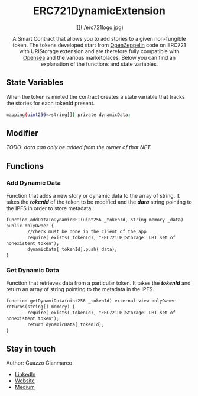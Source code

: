<h1 align="center">
	ERC721DynamicExtension
</h1>

<p align="center">
    ![](./erc721logo.jpg)
</p>

<p align="center" style="margin: 10px">A Smart Contract that allows you to add stories to a given non-fungible token. The tokens developed start from <a href="https://docs.openzeppelin.com/contracts/4.x/erc721">OpenZeppelin</a> code on ERC721 with URIStorage extension and are therefore fully compatible with <a href="https://opensea.io/">Opensea</a> and the various marketplaces. Below you can find an explanation of the functions and state variables.</p>

<h2>
	State Variables
</h2>

When the token is minted the contract creates a state variable that tracks the stories for each tokenId present. 

```bash
mapping(uint256=>string[]) private dynamicData;
```

<h2>
	Modifier
</h2>

*TODO: data can only be added from the owner of that NFT.*

<h2>
	Functions
</h2>

### Add Dynamic Data 

Function that adds a new story or dynamic data to the array of string. It takes the _**tokenId**_ of the token to be modified and the _**data**_ string pointing to the IPFS in order to store metadata.

```
function addDataToDynamicNFT(uint256 _tokenId, string memory _data) public onlyOwner {
        //check must be done in the client of the app
        require(_exists(_tokenId), "ERC721URIStorage: URI set of nonexistent token");
        dynamicData[_tokenId].push(_data);
}
```

### Get Dynamic Data

Function that retrieves data from a particular token. It takes the _**tokenId**_ and return an array of string pointing to the metadata in the IPFS.

```
function getDynamiData(uint256 _tokenId) external view onlyOwner returns(string[] memory) {
        require(_exists(_tokenId), "ERC721URIStorage: URI set of nonexistent token");
        return dynamicData[_tokenId];
}
```

<h2>
	Stay in touch
</h2>

Author: Guazzo Gianmarco
- <a href="https://www.linkedin.com/in/gianmarco-guazzo/">LinkedIn</a>
- <a href="https://www.blockacademy.it/">Website</a>
- <a href="https://guazzogianmarco.medium.com/">Medium</a>